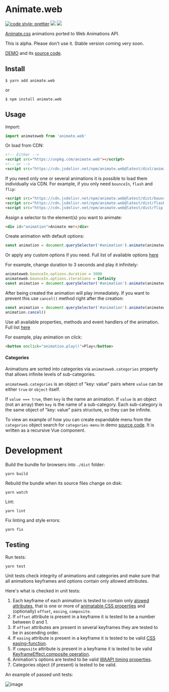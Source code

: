 # Animate.web

[![code style: prettier](https://img.shields.io/badge/code_style-prettier-ff69b4.svg?style=flat-square)](https://github.com/prettier/prettier)
[![](https://img.shields.io/npm/v/animate.web.svg)](https://www.npmjs.com/package/animate.web)
[![](https://img.shields.io/bundlephobia/minzip/animate.web.svg)](https://bundlephobia.com/result?p=animate.web)

[Animate.css](https://github.com/daneden/animate.css) animations ported to Web Animations API.

This is alpha. Please don't use it. Stable version coming very soon.

[DEMO](https://webanimate.github.io/animate.web/) and its [source code](https://github.com/webanimate/animate.web/blob/master/index.html).

## Install

```
$ yarn add animate.web
```

or

```
$ npm install animate.web
```

## Usage

Import:

```javascript
import animateweb from 'animate.web'
```

Or load from CDN:

```html
<!-- Either -->
<script src="https://unpkg.com/animate.web"></script>
<!-- or -->
<script src="https://cdn.jsdelivr.net/npm/animate.web@latest/dist/animate.web.js"></script>
```

If you need only one or several animations it is possible to load them individually via CDN. For example, if you only need `bounceIn`, `flash` and `flip`:

```html
<script src="https://cdn.jsdelivr.net/npm/animate.web@latest/dist/bounceIn.js"></script>
<script src="https://cdn.jsdelivr.net/npm/animate.web@latest/dist/flash.js"></script>
<script src="https://cdn.jsdelivr.net/npm/animate.web@latest/dist/flip.js"></script>
```

Assign a selector to the element(s) you want to animate:

```html
<div id="animation">Animate me!</div>
```

Create animation with default options:

```javascript
const animation = document.querySelector('#animation').animate(animateweb.bounceIn.keyframes, animateweb.bounceIn.options)
```

Or apply any custom options if you need. Full list of available options [here](https://developer.mozilla.org/en-US/docs/Web/API/Element/animate)

For example, change duration to 3 seconds and play it infinitely:

```javascript
animateweb.bounceIn.options.duration = 3000
animateweb.bounceIn.options.iterations = Infinity
const animation = document.querySelector('#animation').animate(animateweb.bounceIn.keyframes, animateweb.bounceIn.options)
```

After being created the animation will play immediately. If you want to prevent this use `cancel()` method right after the creation:

```javascript
const animation = document.querySelector('#animation').animate(animateweb.bounceIn.keyframes, animateweb.bounceIn.options)
animation.cancel()
```

Use all available properties, methods and event handlers of the animation. Full list [here](https://developer.mozilla.org/en-US/docs/Web/API/Animation)

For example, play animation on click:

```html
<button onclick="animation.play()">Play</button>
```

#### Categories
Animations are sorted into categories via `animateweb.categories` property that allows infinite levels of sub-categories.

`animateweb.categories` is an object of "key: value" pairs where `value` can be either `true` or `object` itself.

If `value === true`, then `key` is the name an animation. If `value` is an object (not an array) then `key` is the name of a sub-category. Each sub-category is the same object of "key: value" pairs structure, so they can be infinite.

To view an example of how you can create expandable menu from the `categories` object search for `categories-menu` in demo [source code](https://github.com/webanimate/animate.web/blob/master/index.html). It is written as a recursive Vue component.

# Development

Build the bundle for browsers into `./dist` folder:

```shell script
yarn build
```

Rebuild the bundle when its source files change on disk:

```shell script
yarn watch
```

Lint:

```shell script
yarn lint
```

Fix linting and style errors:

```shell script
yarn fix
```

## Testing

Run tests:

```shell script
yarn test
```

Unit tests check integrity of animations and categories and make sure that all animations keyframes and options contain only allowed attributes.

Here's what is checked in unit tests:

1. Each keyframe of each animation is tested to contain only [alowed attributes](https://developer.mozilla.org/en-US/docs/Web/API/Web_Animations_API/Keyframe_Formats), that is one or more of [animatable CSS properties](https://www.npmjs.com/package/animatable-properties) and (optionally) `offset`, `easing`, `composite`.
1. If `offset` attribute is present in a keyframe it is tested to be a number between 0 and 1.
1. If `offset` attributes are present in several keyframes they are tested to be in ascending order.
1. If `easing` attribute is present in a keyframe it is tested to be valid [CSS easing-function](https://developer.mozilla.org/en-US/docs/Web/CSS/easing-function).
1. If `composite` attribute is present in a keyframe it is tested to be valid [KeyframeEffect.composite operation](https://developer.mozilla.org/en-US/docs/Web/API/KeyframeEffect/composite).
1. Animation's options are tested to be valid [WAAPI timing properties](https://www.npmjs.com/package/waapi-timing-properties).
1. Categories object (if present) is tested to be valid.

An example of passed unit tests:

![image](https://user-images.githubusercontent.com/60752454/76156345-cd924c00-6101-11ea-8e6f-17cb3ff3030a.png)
